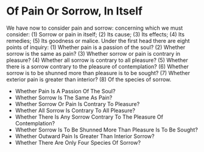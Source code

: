 # Of Pain Or Sorrow, In Itself

We have now to consider pain and sorrow: concerning which we must consider: (1) Sorrow or pain in itself; (2) Its cause; (3) Its effects; (4) Its remedies; (5) Its goodness or malice.  Under the first head there are eight points of inquiry:
(1) Whether pain is a passion of the soul?
(2) Whether sorrow is the same as pain?
(3) Whether sorrow or pain is contrary in pleasure?
(4) Whether all sorrow is contrary to all pleasure?
(5) Whether there is a sorrow contrary to the pleasure of contemplation?
(6) Whether sorrow is to be shunned more than pleasure is to be sought?
(7) Whether exterior pain is greater than interior?
(8) Of the species of sorrow.

* Whether Pain Is A Passion Of The Soul?
* Whether Sorrow Is The Same As Pain?
* Whether Sorrow Or Pain Is Contrary To Pleasure?
* Whether All Sorrow Is Contrary To All Pleasure?
* Whether There Is Any Sorrow Contrary To The Pleasure Of Contemplation?
* Whether Sorrow Is To Be Shunned More Than Pleasure Is To Be Sought?
* Whether Outward Pain Is Greater Than Interior Sorrow?
* Whether There Are Only Four Species Of Sorrow?